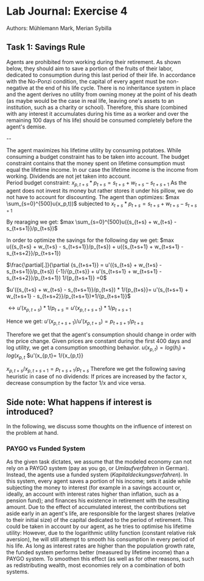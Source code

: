 # Lab Journal: Exercise 4

Authors: Mühlemann Mark, Merian Sybilla

## Task 1: Savings Rule

Agents are prohibited from working during their retirement. As shown below, they should aim to save a portion of the fruits of their labor, dedicated to consumption during this last period of their life. In accordance with the No-Ponzi condition, the capital of every agent must be non-negative at the end of his life cycle. There is no inheritance system in place and the agent derives no utility from owning money at the point of his death (as maybe would be the case in real life, leaving one's assets to an institution, such as a charity or school). Therefore, this share (combined with any interest it accumulates during his time as a worker and over the remaining 100 days of his life) should be consumed completely before the agent's demise. 

--

The agent maximizes his lifetime utility by consuming potatoes. While consuming a budget constraint has to be taken into account. The budget constraint contains that the money spent on lifetime consumption must equal the lifetime income. In our case the lifetime income is the income from working. Dividends are not jet taken into account.  
Period budget constraint: 
$x_{p,t+s} * p_{t+s}= s_{t+s} + w_{t+s} - s_{t+s+1}$
As the agent does not invest its money but rather stores it under his pillow, we do not have to account for discounting. 
The agent than optimizes:
$max \sum_{s=0}^{500}u(x_p,t))$ subjected to $x_{t+s} * p_{t+s}= s_{t+s} + w_{t+s} - s_{t+s+1}$

By rearaging we get:
$max \sum_{s=0}^{500}u({s_{t+s} + w_{t+s} - s_{t+s+1}}/p_{t+s})$

In order to optimize the savings for the following day we get:
$max u({s_{t+s} + w_{t+s} - s_{t+s+1}}/p_{t+s}) + u({s_{t+s+1} + w_{t+s+1} - s_{t+s+2}}/p_{t+s+1})

$\frac{\partial[.]}{\partial {s_{t+s+1}} = u'({s_{t+s} + w_{t+s} - s_{t+s+1}}/p_{t+s}) {-1}/{p_{t+s}} + u'(s_{t+s+1} + w_{t+s+1} - s_{t+s+2}}/p_{t+s+1}) 1/{p_{t+s+1}} =0$

$u'({s_{t+s} + w_{t+s} - s_{t+s+1}}/p_{t+s}) * 1/{p_{t+s}}= u'(s_{t+s+1} + w_{t+s+1} - s_{t+s+2}}/p_{t+s+1})*1/{p_{t+s+1}}$

$\leftrightarrow u'(x_{p,t+s}) * 1/{p_{t+s}}= u'(x_{p,t+s+1})*1/{p_{t+s+1}}$

Hence we get:
$u'(x_{p,t+s+1})/u'(x_{p,t+s})=p_{t+s+1}/p_{t+s}$

Therefore we get that the agent's consumption should change in order with the price change. 
Given prices are constant during the first 400 days and log utility, we get a consumption smoothing behavior.
$u(x_{p,t})= log(h_l)+ log(x_{p,t}$
$u'(x_{p,t}= 1/{x_{p,t}}

$x_{p,t+s}/x_{p,t+s+1}=p_{t+s+1}/p_{t+s}$
Therefore we get the following saving heuristic in case of no dividends: If prices are increased by the factor x, decrease consumption by the factor 1/x and vice versa.



## Side note: What happens if interest is introduced?
In the following, we discuss some thoughts on the influence of interest on the problem at hand. 
### PAYGO vs Funded System
As the given task dictates, we assume that the modeled economy can not rely on a PAYGO system (pay as you go, or _Umlaufverfahren_ in German). Instead, the agents use a funded system (_Kapitaldeckungsverfahren_). In this system, every agent saves a portion of his income; sets it aside while subjecting the money to interest (for example in a savings account or, ideally, an account with interest rates higher than inflation, such as a pension fund); and finances his existence in retirement with the resulting amount. Due to the effect of accumulated interest, the contributions set aside early in an agent's life, are responsible for the largest shares (relative to their initial size) of the capital dedicated to the period of retirement. This could be taken in account by our agent, as he tries to optimise his lifetime utility: However, due to the logarithmic utility function (constant relative risk aversion), he will still attempt to smooth his consumption in every period of his life. As long as interest rates are higher than the population growth rate, the funded system performs better (measured by lifetime income) than a PAYGO system. To smoothen this effect (as well as for other reasons, such as redistributing wealth, most economies rely on a combination of both systems. 
